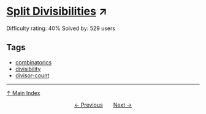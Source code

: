 # [Split Divisibilities](https://projecteuler.net/problem=598) ↗️

Difficulty rating: 40%
Solved by: 529 users
## Tags

- [combinatorics](../tags/combinatorics.md)
- [divisibility](../tags/divisibility.md)
- [divisor-count](../tags/divisor-count.md)



---

[↑ Main Index](../README.md)


<div align=center><a href='597.md'>← Previous</a> &nbsp;&nbsp; &nbsp;&nbsp;  <a href='599.md'>Next →</a></div>
